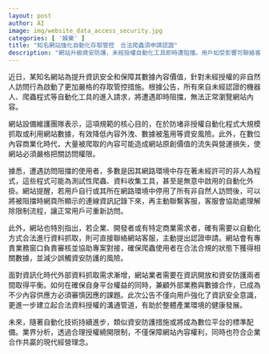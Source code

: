 ```yaml
---
layout: post
author: AI
image: img/website_data_access_security.jpg
categories: [ '娛樂' ]
title: "知名網站強化自動化存取管控　合法爬蟲須申請認證"
description: "網站升級資安防護，未經授權自動化工具即時遭阻擋。用戶如受影響可聯絡客服解鎖，企業或開發者需申請認證才能合法抓取資料。措施確保內容權益，並建立正規資料合作機制，助產業健康發展。"
---
```

近日，某知名網站為提升資訊安全和保障其數據內容價值，針對未經授權的非自然人訪問行為啟動了更加嚴格的存取管控措施。根據公告，所有來自未經認證的機器人、爬蟲程式等自動化工具的進入請求，將遭遇即時阻擋，無法正常瀏覽網站內容。

網站設備維護團隊表示，這項規範的核心目的，在於防堵非授權自動化程式大規模抓取或利用網站數據，有效降低內容外洩、數據被濫用等資安風險。此外，在數位內容商業化時代，大量被爬取的內容可能造成網站原創價值的流失與營運損失，使網站必須嚴格把關訪問權限。

據悉，遭遇訪問阻擋的使用者，多數是因其網路環境中存在著未經許可的非人為程式，這些程式可能為測試性爬蟲、資料收集工具，甚至是無意中啟用的自動化外掛。網站提醒，若用戶自行或其所在網路環境中停用了所有非自然人訪問後，可以將被阻擋時網頁所顯示的連線資訊記錄下來，再主動聯繫客服，客服會協助處理解除限制流程，讓正常用戶可重新訪問。

此外，網站也特別指出，若企業、開發者或有特定商業需求者，確有需要以自動化方式合法進行資料抓取，則可直接聯絡網站客服，主動提出認證申請。網站會有專責業務窗口負責審核並協助專案對接，確保爬蟲使用者在合法合規的狀態下獲得相關數據，並減少誤觸資安防護的風險。

面對資訊化時代外部資料抓取需求漸增，網站業者需要在資訊開放和資安防護兩者間取得平衡。如何在確保自身平台權益的同時，兼顧外部業務與數據合作，已成為不少內容供應方必須審慎因應的課題。此次公告不僅向用戶強化了資訊安全意識，更進一步建立起合法資料授權的溝通管道，有助於整體產業環境的健康發展。

未來，隨著自動化技術持續進步，類似資安防護措施或將成為數位平台的標準配備。業界分析，透過合理授權繞開限制，不僅保障網站內容權利，同時也符合企業合作共贏的現代經營理念。